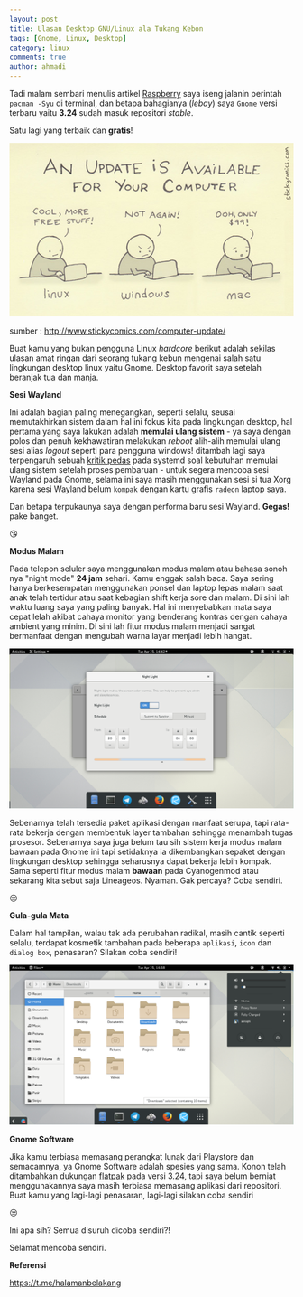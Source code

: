 ```yaml
---
layout: post
title: Ulasan Desktop GNU/Linux ala Tukang Kebon
tags: [Gnome, Linux, Desktop]
category: linux
comments: true
author: ahmadi
--- 
```


Tadi malam sembari menulis artikel [Raspberry](https://ahmadihamid.com/halamanbelakang/Raspberry-Gak-Pake-Py/) saya iseng jalanin perintah `pacman -Syu` di terminal, dan betapa bahagianya (*lebay*) saya `Gnome` versi terbaru yaitu **3.24** sudah masuk repositori *stable*.

Satu lagi yang terbaik dan **gratis**!

![](/img/update_for_your_computer.jpg) 

sumber : http://www.stickycomics.com/computer-update/

Buat kamu yang bukan pengguna Linux *hardcore* berikut adalah sekilas ulasan amat ringan dari seorang tukang kebun mengenai salah satu lingkungan desktop linux yaitu Gnome. Desktop favorit saya setelah beranjak tua dan manja.

**Sesi Wayland**

Ini adalah bagian paling menegangkan, seperti selalu, seusai memutakhirkan sistem dalam hal ini fokus kita pada lingkungan desktop, hal pertama yang saya lakukan adalah **memulai ulang sistem** - ya saya dengan polos dan penuh kekhawatiran melakukan *reboot* alih-alih memulai ulang sesi alias *logout* seperti para pengguna windows! ditambah lagi saya terpengaruh sebuah  [kritik pedas](http://www.zdnet.com/article/linus-torvalds-and-others-on-linuxs-systemd/) pada systemd soal kebutuhan memulai ulang sistem setelah proses pembaruan - untuk segera mencoba sesi Wayland pada Gnome, selama ini saya masih menggunakan sesi si tua Xorg karena sesi Wayland belum `kompak` dengan kartu grafis `radeon` laptop saya. 

Dan betapa terpukaunya saya dengan performa baru sesi Wayland. **Gegas!** pake banget.

😘

**Modus Malam**

Pada telepon seluler saya menggunakan modus malam atau bahasa sonoh nya "night  mode" **24 jam** sehari. Kamu enggak salah baca. Saya sering hanya berkesempatan menggunakan ponsel dan laptop lepas malam saat anak telah tertidur atau saat kebagian shift kerja sore dan malam. Di sini lah waktu luang saya yang paling banyak. Hal ini menyebabkan mata saya cepat lelah akibat cahaya monitor yang benderang kontras dengan cahaya ambient yang minim. Di sini lah fitur modus malam menjadi sangat bermanfaat dengan mengubah warna layar menjadi lebih hangat.

![](/img/324-malam.png) 

Sebenarnya telah tersedia paket aplikasi dengan manfaat serupa, tapi rata-rata bekerja dengan membentuk layer tambahan sehingga menambah tugas prosesor. Sebenarnya saya juga belum tau sih sistem kerja modus malam bawaan pada Gnome ini tapi setidaknya ia dikembangkan sepaket dengan lingkungan desktop sehingga seharusnya dapat bekerja lebih kompak. Sama seperti fitur modus malam **bawaan** pada Cyanogenmod atau sekarang kita sebut saja Lineageos. Nyaman.
Gak percaya? Coba sendiri.

😒

**Gula-gula Mata**

Dalam hal tampilan, walau tak ada perubahan radikal, masih cantik seperti selalu, terdapat kosmetik tambahan pada beberapa `aplikasi`, `icon` dan `dialog box`, penasaran? Silakan coba sendiri!

![](/img/324-ss.png) 

**Gnome Software**

Jika kamu terbiasa memasang perangkat lunak dari Playstore dan semacamnya, ya Gnome Software adalah spesies yang sama. Konon telah ditambahkan dukungan [flatpak](http://flatpak.org/apps.html) pada versi 3.24, tapi saya belum berniat menggunakannya saya masih terbiasa memasang aplikasi dari repositori. Buat kamu yang lagi-lagi penasaran, lagi-lagi silakan coba sendiri

😒

Ini apa sih? Semua disuruh dicoba sendiri?!

Selamat mencoba sendiri.

**Referensi**

<https://t.me/halamanbelakang>
